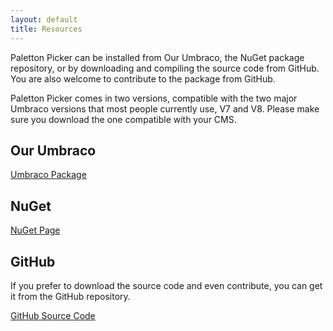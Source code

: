 ```yaml
---
layout: default
title: Resources
---
```


Paletton Picker can be installed from Our Umbraco, the NuGet package repository, or by downloading and compiling the source code from GitHub. You are also welcome to contribute to the package from GitHub.

Paletton Picker comes in two versions, compatible with the two major Umbraco versions that most people currently use, V7 and V8. Please make sure you download the one compatible with your CMS.

## Our Umbraco

[Umbraco Package](#)

## NuGet

[NuGet Page](#)

## GitHub

If you prefer to download the source code and even contribute, you can get it from the GitHub repository.

[GitHub Source Code](https://github.com/Vizioz/Paletton-Picker)
